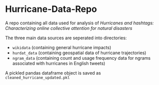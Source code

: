 # Hurricane-Data-Repo

A repo containing all data used for analysis of *Hurricanes and hashtags: Characterizing online collective attention for natural disasters*

The three main data sources are seperated into directories: 
  - `wikidata` (containing general hurricane impacts)
  - `hurdat_data` (containing geospatial data of hurricane trajectories)
  - `ngram_data` (containing count and usage frequency data for ngrams associated with hurricanes in English tweets)
  
A pickled pandas dataframe object is saved as `cleaned_hurricane_updated.pkl`
